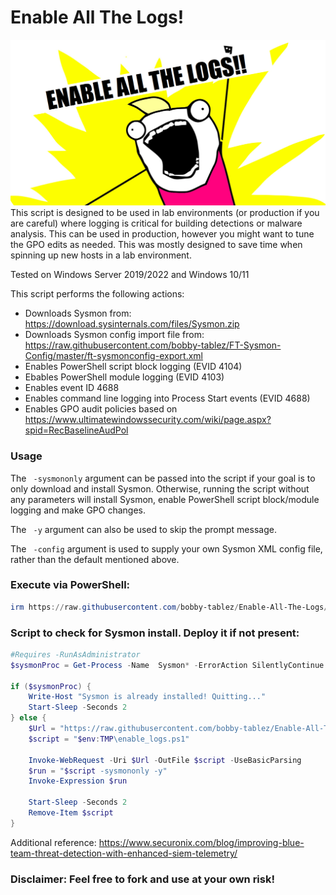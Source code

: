 # Enable All The Logs!
![example image](https://raw.githubusercontent.com/bobby-tablez/Enable-All-The-Logs/main/enable_all_the_logs.png?raw=true) 
This script is designed to be used in lab environments (or production if you are careful) where logging is critical for building detections or malware analysis. This can be used in production, however you might want to tune the GPO edits as needed. This was mostly designed to save time when spinning up new hosts in a lab environment. 

Tested on Windows Server 2019/2022 and Windows 10/11

This script performs the following actions:
* Downloads Sysmon from: https://download.sysinternals.com/files/Sysmon.zip
* Downloads Sysmon config import file from: https://raw.githubusercontent.com/bobby-tablez/FT-Sysmon-Config/master/ft-sysmonconfig-export.xml
* Enables PowerShell script block logging (EVID 4104)
* Ebables PowerShell module logging (EVID 4103)
* Enables event ID 4688
* Enables command line logging into Process Start events (EVID 4688)
* Enables GPO audit policies based on https://www.ultimatewindowssecurity.com/wiki/page.aspx?spid=RecBaselineAudPol

### Usage

The ` -sysmononly` argument can be passed into the script if your goal is to only download and install Sysmon. Otherwise, running the script without any parameters will install Sysmon, enable PowerShell script block/module logging and make GPO changes.

The ` -y` argument can also be used to skip the prompt message.

The ` -config` argument is used to supply your own Sysmon XML config file, rather than the default mentioned above.

### Execute via PowerShell:
```powershell
irm https://raw.githubusercontent.com/bobby-tablez/Enable-All-The-Logs/main/enable_logs.ps1|iex
```
### Script to check for Sysmon install. Deploy it if not present:
```powershell
#Requires -RunAsAdministrator
$sysmonProc = Get-Process -Name  Sysmon* -ErrorAction SilentlyContinue

if ($sysmonProc) {
    Write-Host "Sysmon is already installed! Quitting..."
    Start-Sleep -Seconds 2
} else {
    $Url = "https://raw.githubusercontent.com/bobby-tablez/Enable-All-The-Logs/main/enable_logs.ps1"
    $script = "$env:TMP\enable_logs.ps1"
    
    Invoke-WebRequest -Uri $Url -OutFile $script -UseBasicParsing
    $run = "$script -sysmononly -y"
    Invoke-Expression $run

    Start-Sleep -Seconds 2
    Remove-Item $script
}
```
Additional reference: https://www.securonix.com/blog/improving-blue-team-threat-detection-with-enhanced-siem-telemetry/

### Disclaimer: Feel free to fork and use at your own risk!
